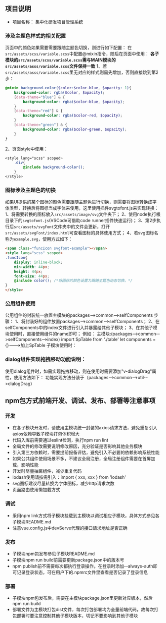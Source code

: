 ## 项目说明

- 项目名称： 集中化研发项目管理系统

### 涉及主题色样式的相关配置
页面中的颜色如果需要需要跟随主题色切换，则进行如下配置：
在`src/assets/scss/variable.scss`中配置@mixin指令，随后在页面中使用：
**各子模块的`src/assets/scss/variable.scss`需与MAIN模块的`src/assets/asss/variable.scss`文件保持一致**
1、若`src/assets/asss/variable.scss`里无对应的样式则需先增加，否则直接跳到第2步：
```scss
@mixin background-color($color:$color-blue, $opacity: 1){
    background-color: rgba($color, $opacity);
    [data-theme="blue"] & {
        background-color: rgba($color-blue, $opacity);
    } 
    [data-theme="red"] & {
        background-color: rgba($color-red, $opacity);
    } 
    [data-theme="green"] & {
        background-color: rgba($color-green, $opacity);
    }
}
```
2、页面style中使用：
```scss
<style lang="scss" scoped>
    .div{
        @include background-color();
    }
</style>
```

### 图标涉及主题色的切换
如果UI提供的某个图标的颜色需要跟随主题色进行切换，则需要将图标转换成字体类型，转换后将图标当成字体来使用，这里使用插件svgtofont.js来实现转换：
1、将需要转换的图标放入`src/assets/image/svg`文件夹下；
2、使用node执行根目录下的`svgtofont.js`(VSCode可借助code runner插件快速运行)；
3、第2步执行后`src/assets/svgFont`文件夹中的文件会更新，打开`src/assets/svgFont/index.html`可查看图标的具体使用方式；
4、若svg图标名称为`example.svg`，使用方式如下：
```html
<span class="funcIcon svgfont-example"></span>
<style lang="scss" scoped>
.funcIcon{
    display: inline-block;
    min-width: 44px;
    height: 44px;
    font-size: 44px;
    @include color(); /*将图标的颜色设置为跟随主题色动态切换。*/
}
</style>
```


### 公用组件使用
公用组件的封装统一放置主模块的packages-->common-->selfComponents
步骤：
    1、将封装好的组件放置packages-->common-->selfComponents；
    2、在selfComponents中的index文件进行引入并暴露给其他子模块；
    3、在其他子模块使用时，直接使用组件的name即可；
例如：
    主模块:(packages-->common-->selfComponents-->index)
        import SpTable from './table'
        let components = {}--->加上SpTable
    子模块使用时：
        <sp-table
          :table-data="testData"
          :table-cols="testTableHead"
          :height="'calc(100vh - 400px)'"
          :max-height="'calc(100vh - 400px)'"
          :loading="loading"
          :is-index="true"
          :index-title="'序号'"></sp-table>
        

### dialog组件实现拖拽移动功能说明：
使用dialog组件时，如需实现拖拽移动，则在使用时需要添加"v-dialogDrag"属性，使用方法如下：
<el-dialog  v-dialogDrag></el-dialog> 
功能实现方法分装于（packages-->common-->util-->dialogDrag）


## npm包方式前端开发、调试、发布、部署等注意事项

### 开发

- 在各子模块开发时，请使用主模块统一封装的axios请求方法，避免重复引入axios依赖导致子模块打包体积增大
- 代码入库前需要通过eslint检测，执行npm run lint
- 全局文件的修改需要说明修改原因，充分验证是否影响其他业务模块
- 引入第三方依赖时，需要提前报备评估，避免引入不必要的依赖影响系统性能
- 如果公共组件使用场景不多，不建议全局注册，全局注册组件需要在首屏加载，影响性能
- 开发时尽量抽离组件，减少重复代码
- lodash使用请按需引入：import { xxx, xxx } from 'lodash'
- svg图标建议尽量转换为字体图标，减少http请求次数
- 页面路由使用懒加载方式

### 调试

- 采用npm link方式将子模块挂载到主模块以调试相应子模块，具体方式参见各子模块README.md
- 注意vue.config.js中devServe代理的接口请求地址是否正确

### 发布

- 子模块npm包发布参见子模块README.md
- 子模块npm run build前需要更新package.json中的版本号
- npm publish前不需要每次都执行登录操作，在登录时添加--always-auth即可记录登录状态，可在用户下的.npmrc文件里查看是否记录了登录信息

### 部署

- 子模块npm包发布后，需要在主模块package.json里更新对应版本，然后npm run build
- 部署文件为主模块打包dist文件，每次打包部署均为全量前端代码，故每次打包部署时要注意控制其他子模块版本，切记不要影响到其他子模块
